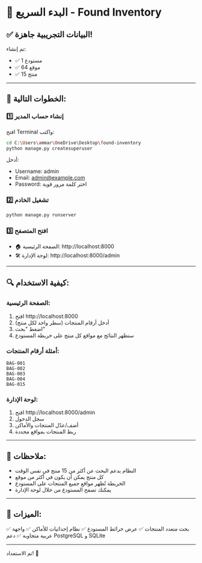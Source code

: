 # 🚀 البدء السريع - Found Inventory

## ✅ البيانات التجريبية جاهزة!

تم إنشاء:
- ✅ 1 مستودع
- ✅ 64 موقع
- ✅ 15 منتج

---

## 🎯 الخطوات التالية:

### 1️⃣ إنشاء حساب المدير

افتح Terminal واكتب:

```bash
cd C:\Users\ammar\OneDrive\Desktop\found-inventory
python manage.py createsuperuser
```

أدخل:
- Username: admin
- Email: admin@example.com
- Password: اختر كلمة مرور قوية

### 2️⃣ تشغيل الخادم

```bash
python manage.py runserver
```

### 3️⃣ افتح المتصفح

- 🏠 الصفحة الرئيسية: http://localhost:8000
- 🛠️ لوحة الإدارة: http://localhost:8000/admin

---

## 🔍 كيفية الاستخدام:

### الصفحة الرئيسية:
1. افتح http://localhost:8000
2. أدخل أرقام المنتجات (سطر واحد لكل منتج)
3. اضغط "بحث"
4. ستظهر النتائج مع مواقع كل منتج على خريطة المستودع

### أمثلة أرقام المنتجات:
```
BAG-001
BAG-002
BAG-003
BAG-004
BAG-015
```

### لوحة الإدارة:
1. افتح http://localhost:8000/admin
2. سجل الدخول
3. أضف/عدّل المنتجات والأماكن
4. ربط المنتجات بمواقع محددة

---

## 📝 ملاحظات:

- النظام يدعم البحث عن أكثر من 15 منتج في نفس الوقت
- كل منتج يمكن أن يكون في أكثر من موقع
- الخريطة تُظهر مواقع جميع المنتجات على المستودع
- يمكنك تصفح المستودع من خلال لوحة الإدارة

---

## 🎨 الميزات:

✅ بحث متعدد المنتجات
✅ عرض خرائط المستودع
✅ نظام إحداثيات للأماكن
✅ واجهة عربية متجاوبة
✅ دعم PostgreSQL و SQLite

---

تم الاستعداد! 🎉

